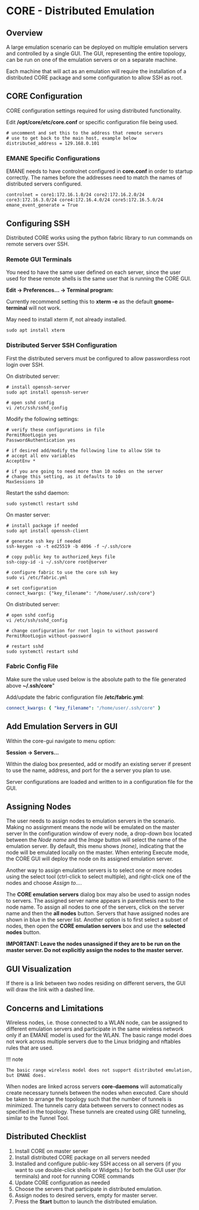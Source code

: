 # CORE - Distributed Emulation

## Overview

A large emulation scenario can be deployed on multiple emulation servers and
controlled by a single GUI. The GUI, representing the entire topology, can be
run on one of the emulation servers or on a separate machine.

Each machine that will act as an emulation will require the installation of a
distributed CORE package and some configuration to allow SSH as root.

## CORE Configuration

CORE configuration settings required for using distributed functionality.

Edit **/opt/core/etc/core.conf** or specific configuration file being used.

```shell
# uncomment and set this to the address that remote servers
# use to get back to the main host, example below
distributed_address = 129.168.0.101
```

### EMANE Specific Configurations

EMANE needs to have controlnet configured in **core.conf** in order to startup correctly.
The names before the addresses need to match the names of distributed servers configured.

```shell
controlnet = core1:172.16.1.0/24 core2:172.16.2.0/24 core3:172.16.3.0/24 core4:172.16.4.0/24 core5:172.16.5.0/24
emane_event_generate = True
```

## Configuring SSH

Distributed CORE works using the python fabric library to run commands on
remote servers over SSH.

### Remote GUI Terminals

You need to have the same user defined on each server, since the user used
for these remote shells is the same user that is running the CORE GUI.

**Edit -> Preferences... -> Terminal program:**

Currently recommend setting this to **xterm -e** as the default
**gnome-terminal** will not work.

May need to install xterm if, not already installed.

```shell
sudo apt install xterm
```

### Distributed Server SSH Configuration

First the distributed servers must be configured to allow passwordless root
login over SSH.

On distributed server:
```shelll
# install openssh-server
sudo apt install openssh-server

# open sshd config
vi /etc/ssh/sshd_config
```

Modify the following settings:
```
# verify these configurations in file
PermitRootLogin yes
PasswordAuthentication yes

# if desired add/modify the following line to allow SSH to
# accept all env variables
AcceptEnv *

# if you are going to need more than 10 nodes on the server
# change this setting, as it defaults to 10
MaxSessions 10
```

Restart the sshd daemon:
```
sudo systemctl restart sshd
```

On master server:

```shell
# install package if needed
sudo apt install openssh-client

# generate ssh key if needed
ssh-keygen -o -t ed25519 -b 4096 -f ~/.ssh/core

# copy public key to authorized_keys file
ssh-copy-id -i ~/.ssh/core root@server

# configure fabric to use the core ssh key
sudo vi /etc/fabric.yml

# set configuration
connect_kwargs: {"key_filename": "/home/user/.ssh/core"}
```

On distributed server:

```shell
# open sshd config
vi /etc/ssh/sshd_config

# change configuration for root login to without password
PermitRootLogin without-password

# restart sshd
sudo systemctl restart sshd
```

### Fabric Config File

Make sure the value used below is the absolute path to the file
generated above **~/.ssh/core**"

Add/update the fabric configuration file **/etc/fabric.yml**:

```yaml
connect_kwargs: { "key_filename": "/home/user/.ssh/core" }
```

## Add Emulation Servers in GUI

Within the core-gui navigate to menu option:

**Session -> Servers...**

Within the dialog box presented, add or modify an existing server if present
to use the name, address, and port for the a server you plan to use.

Server configurations are loaded and written to in a configuration file for
the GUI.

## Assigning Nodes

The user needs to assign nodes to emulation servers in the scenario. Making no
assignment means the node will be emulated on the master server
In the configuration window of every node, a drop-down box located between
the *Node name* and the *Image* button will select the name of the emulation
server. By default, this menu shows *(none)*, indicating that the node will
be emulated locally on the master. When entering Execute mode, the CORE GUI
will deploy the node on its assigned emulation server.

Another way to assign emulation servers is to select one or more nodes using
the select tool (ctrl-click to select multiple), and right-click one of the
nodes and choose *Assign to...*.

The **CORE emulation servers** dialog box may also be used to assign nodes to
servers. The assigned server name appears in parenthesis next to the node name.
To assign all nodes to one of the servers, click on the server name and then
the **all nodes** button. Servers that have assigned nodes are shown in blue in
the server list. Another option is to first select a subset of nodes, then open
the **CORE emulation servers** box and use the **selected nodes** button.

**IMPORTANT: Leave the nodes unassigned if they are to be run on the master
server. Do not explicitly assign the nodes to the master server.**

## GUI Visualization

If there is a link between two nodes residing on different servers, the GUI
will draw the link with a dashed line.

## Concerns and Limitations

Wireless nodes, i.e. those connected to a WLAN node, can be assigned to
different emulation servers and participate in the same wireless network
only if an EMANE model is used for the WLAN. The basic range model does
not work across multiple servers due to the Linux bridging and nftables
rules that are used.

!!! note

    The basic range wireless model does not support distributed emulation,
    but EMANE does.

When nodes are linked across servers **core-daemons** will automatically
create necessary tunnels between the nodes when executed. Care should be taken
to arrange the topology such that the number of tunnels is minimized. The
tunnels carry data between servers to connect nodes as specified in the topology.
These tunnels are created using GRE tunneling, similar to the Tunnel Tool.

## Distributed Checklist

1. Install CORE on master server
2. Install distributed CORE package on all servers needed
3. Installed and configure public-key SSH access on all servers (if you want to use
   double-click shells or Widgets.) for both the GUI user (for terminals) and root for running CORE commands
4. Update CORE configuration as needed
5. Choose the servers that participate in distributed emulation.
6. Assign nodes to desired servers, empty for master server.
7. Press the **Start** button to launch the distributed emulation.
